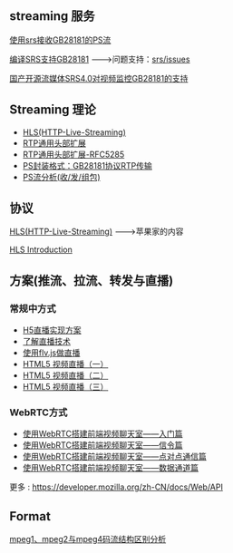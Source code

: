 
## streaming 服务

[使用srs接收GB28181的PS流](srs-gb28181-operation.md)

[编译SRS支持GB28181](srs-gb28181-build.md)  --->问题支持：[srs/issues](https://github.com/ossrs/srs/issues/1500)

[国产开源流媒体SRS4.0对视频监控GB28181的支持](https://mp.weixin.qq.com/s/VIPSPaBB5suUk7_I2oOkMw)


## Streaming 理论

+ [HLS(HTTP-Live-Streaming)](stream/HTTP-Live-Streaming/Category/)
+ [RTP通用头部扩展](https://www.cnblogs.com/ishen/p/12050077.html)
+ [RTP通用头部扩展-RFC5285](https://tools.ietf.org/html/rfc5285)
+ [PS封装格式：GB28181协议RTP传输](https://blog.csdn.net/ichenwin/article/details/100086930)
+ [PS流分析(收/发/组包)](https://blog.csdn.net/ichenwin/article/details/100086930)

## 协议

[HLS(HTTP-Live-Streaming)](HTTP-Live-Streaming/README.md)  --->苹果家的内容

[HLS Introduction](HTTP-Live-Streaming/Category/)

## 方案(推流、拉流、转发与直播)

### 常规中方式

+ [H5直播实现方案](https://github.com/Tiramisupxl/blog/issues/1#issue-539422139)
+ [了解直播技术](https://github.com/dcharlie123/learning_resource/issues/35)
+ [使用flv.js做直播](https://github.com/gwuhaolin/blog/issues/3#issue-229271574)
+ [HTML5 视频直播（一）](https://imququ.com/post/html5-live-player-1.html)
+ [HTML5 视频直播（二）](https://imququ.com/post/html5-live-player-2.html)
+ [HTML5 视频直播（三）](https://imququ.com/post/html5-live-player-3.html)


### WebRTC方式

+ [使用WebRTC搭建前端视频聊天室——入门篇](https://segmentfault.com/a/1190000000436544)
+ [使用WebRTC搭建前端视频聊天室——信令篇](https://segmentfault.com/a/1190000000439103)
+ [使用WebRTC搭建前端视频聊天室——点对点通信篇](http://segmentfault.com/a/1190000000733774)
+ [使用WebRTC搭建前端视频聊天室——数据通道篇](http://segmentfault.com/a/1190000000733779)


 更多 : <https://developer.mozilla.org/zh-CN/docs/Web/API>

## Format

[mpeg1、mpeg2与mpeg4码流结构区别分析](https://www.cnblogs.com/SoaringLee/p/10532315.html)
